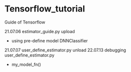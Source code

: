 # Tensorflow_tutorial
Guide of Tensorflow

21.07.06 estimator_guide.py upload
 - using pre-define model DNNClassifier

21.07.07 user_define_estimator.py unload
22.07.13 debugging user_define_estimator.py
 - my_model_fn()
